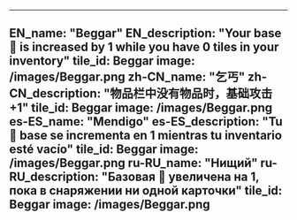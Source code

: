 ---

EN_name: "Beggar"
EN_description: "Your base 🔸 is increased by 1 while you have 0 tiles in your inventory"
tile_id: Beggar
image: /images/Beggar.png
zh-CN_name: "乞丐"
zh-CN_description: "物品栏中没有物品时，基础攻击+1"
tile_id: Beggar
image: /images/Beggar.png
es-ES_name: "Mendigo"
es-ES_description: "Tu 🔸 base se incrementa en 1 mientras tu inventario esté vacío"
tile_id: Beggar
image: /images/Beggar.png
ru-RU_name: "Нищий"
ru-RU_description: "Базовая 🔸 увеличена на 1, пока в снаряжении ни одной карточки"
tile_id: Beggar
image: /images/Beggar.png
---